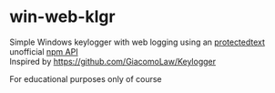 # win-web-klgr
Simple Windows keylogger with web logging using an [protectedtext](https://protectedtext.com) unofficial [npm API](https://www.npmjs.com/package/protectedtext-api)  
Inspired by https://github.com/GiacomoLaw/Keylogger  

For educational purposes only of course
